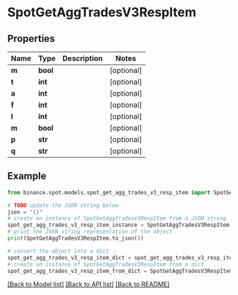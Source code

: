 # SpotGetAggTradesV3RespItem


## Properties

Name | Type | Description | Notes
------------ | ------------- | ------------- | -------------
**m** | **bool** |  | [optional] 
**t** | **int** |  | [optional] 
**a** | **int** |  | [optional] 
**f** | **int** |  | [optional] 
**l** | **int** |  | [optional] 
**m** | **bool** |  | [optional] 
**p** | **str** |  | [optional] 
**q** | **str** |  | [optional] 

## Example

```python
from binance.spot.models.spot_get_agg_trades_v3_resp_item import SpotGetAggTradesV3RespItem

# TODO update the JSON string below
json = "{}"
# create an instance of SpotGetAggTradesV3RespItem from a JSON string
spot_get_agg_trades_v3_resp_item_instance = SpotGetAggTradesV3RespItem.from_json(json)
# print the JSON string representation of the object
print(SpotGetAggTradesV3RespItem.to_json())

# convert the object into a dict
spot_get_agg_trades_v3_resp_item_dict = spot_get_agg_trades_v3_resp_item_instance.to_dict()
# create an instance of SpotGetAggTradesV3RespItem from a dict
spot_get_agg_trades_v3_resp_item_from_dict = SpotGetAggTradesV3RespItem.from_dict(spot_get_agg_trades_v3_resp_item_dict)
```
[[Back to Model list]](../README.md#documentation-for-models) [[Back to API list]](../README.md#documentation-for-api-endpoints) [[Back to README]](../README.md)


